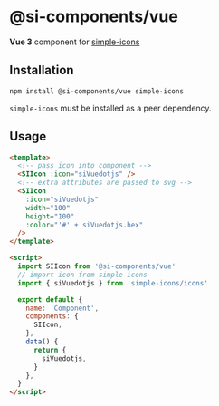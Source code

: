 # @si-components/vue

**Vue 3** component for [simple-icons](https://github.com/simple-icons/simple-icons)

## Installation

```shell
npm install @si-components/vue simple-icons
```

`simple-icons` must be installed as a peer dependency.

## Usage

```html
<template>
  <!-- pass icon into component -->
  <SIIcon :icon="siVuedotjs" />
  <!-- extra attributes are passed to svg -->
  <SIIcon
    :icon="siVuedotjs"
    width="100"
    height="100"
    :color="'#' + siVuedotjs.hex"
  />
</template>

<script>
  import SIIcon from '@si-components/vue'
  // import icon from simple-icons
  import { siVuedotjs } from 'simple-icons/icons'

  export default {
    name: 'Component',
    components: {
      SIIcon,
    },
    data() {
      return {
        siVuedotjs,
      }
    },
  }
</script>
```
